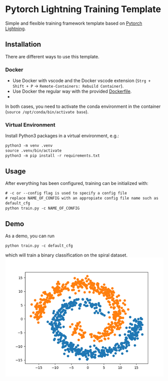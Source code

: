 # Pytorch Lightning Training Template

Simple and flexible training framework template based on [Pytorch Lightning](https://www.pytorchlightning.ai/).

## Installation
There are different ways to use this template.

### Docker
- Use Docker with vscode and the Docker vscode extension (```Strg + Shift + P``` -> ```Remote-Containers: Rebuild Container```).
- Use Docker the regular way with the provided [Dockerfile](.devcontainer/Dockerfile).
- 
In both cases, you need to activate the conda environment in the container (```source /opt/conda/bin/activate base```).

### Virtual Environment
Install Python3 packages in a virtual environment, e.g.:
```shell
python3 -m venv .venv
source .venv/bin/activate
python3 -m pip install -r requirements.txt
```

## Usage

After everything has been configured, training can be initialized with:
```shell
# -c or --config flag is used to specify a config file
# replace NAME_OF_CONFIG with an appropiate config file name such as default_cfg
python train.py -c NAME_OF_CONFIG
```

## Demo

As a demo, you can run 
```shell
python train.py -c default_cfg
```
which will train a binary classification on the spiral dataset.
![example_data](data/example_data/example_data.png)